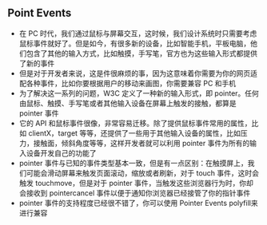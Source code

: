 ## Point Events
- 在 PC 时代，我们通过鼠标与屏幕交互，这时候，我们设计系统时只需要考虑鼠标事件就好了。但是如今，有很多新的设备，比如智能手机，平板电脑，他们包含了其他的输入方式，比如触摸，手写笔，官方也为这些输入形式都提供了新的事件
- 但是对于开发者来说，这是件很麻烦的事，因为这意味着你需要为你的网页适配各种事件，比如你要根据用户的移动来画图，你需要兼容 PC 和手机
- 为了解决这一系列的问题，W3C 定义了一种新的输入形式，即 pointer。任何由鼠标、触摸、手写笔或者其他输入设备在屏幕上触发的接触，都算是 pointer 事件
- 它的 API 和鼠标事件很像，非常容易迁移。除了提供鼠标事件常用的属性，比如 clientX，target 等等，还提供了一些用于其他输入设备的属性，比如压力，接触面，倾斜角度等等，这样开发者就可以利用 pointer 事件为所有的输入设备开发自己的功能了
- pointer 事件与已知的事件类型基本一致，但是有一点区别：在触摸屏上，我们可能会滑动屏幕来触发页面滚动，缩放或者刷新，对于 touch 事件，这时会触发 touchmove，但是对于 pointer 事件，当触发这些浏览器行为时，你却会接收到 pointercancel 事件以便于通知你浏览器已经接管了你的指针事件
- pointer 事件的支持程度已经很不错了，你可以使用 Pointer Events polyfill来进行兼容
